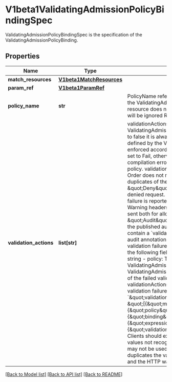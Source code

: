 # V1beta1ValidatingAdmissionPolicyBindingSpec

ValidatingAdmissionPolicyBindingSpec is the specification of the ValidatingAdmissionPolicyBinding.
## Properties
Name | Type | Description | Notes
------------ | ------------- | ------------- | -------------
**match_resources** | [**V1beta1MatchResources**](V1beta1MatchResources.md) |  | [optional] 
**param_ref** | [**V1beta1ParamRef**](V1beta1ParamRef.md) |  | [optional] 
**policy_name** | **str** | PolicyName references a ValidatingAdmissionPolicy name which the ValidatingAdmissionPolicyBinding binds to. If the referenced resource does not exist, this binding is considered invalid and will be ignored Required. | [optional] 
**validation_actions** | **list[str]** | validationActions declares how Validations of the referenced ValidatingAdmissionPolicy are enforced. If a validation evaluates to false it is always enforced according to these actions.  Failures defined by the ValidatingAdmissionPolicy&#39;s FailurePolicy are enforced according to these actions only if the FailurePolicy is set to Fail, otherwise the failures are ignored. This includes compilation errors, runtime errors and misconfigurations of the policy.  validationActions is declared as a set of action values. Order does not matter. validationActions may not contain duplicates of the same action.  The supported actions values are:  \&quot;Deny\&quot; specifies that a validation failure results in a denied request.  \&quot;Warn\&quot; specifies that a validation failure is reported to the request kubernetes.client in HTTP Warning headers, with a warning code of 299. Warnings can be sent both for allowed or denied admission responses.  \&quot;Audit\&quot; specifies that a validation failure is included in the published audit event for the request. The audit event will contain a &#x60;validation.policy.admission.k8s.io/validation_failure&#x60; audit annotation with a value containing the details of the validation failures, formatted as a JSON list of objects, each with the following fields: - message: The validation failure message string - policy: The resource name of the ValidatingAdmissionPolicy - binding: The resource name of the ValidatingAdmissionPolicyBinding - expressionIndex: The index of the failed validations in the ValidatingAdmissionPolicy - validationActions: The enforcement actions enacted for the validation failure Example audit annotation: &#x60;\&quot;validation.policy.admission.k8s.io/validation_failure\&quot;: \&quot;[{\&quot;message\&quot;: \&quot;Invalid value\&quot;, {\&quot;policy\&quot;: \&quot;policy.example.com\&quot;, {\&quot;binding\&quot;: \&quot;policybinding.example.com\&quot;, {\&quot;expressionIndex\&quot;: \&quot;1\&quot;, {\&quot;validationActions\&quot;: [\&quot;Audit\&quot;]}]\&quot;&#x60;  Clients should expect to handle additional values by ignoring any values not recognized.  \&quot;Deny\&quot; and \&quot;Warn\&quot; may not be used together since this combination needlessly duplicates the validation failure both in the API response body and the HTTP warning headers.  Required. | [optional] 

[[Back to Model list]](../README.md#documentation-for-models) [[Back to API list]](../README.md#documentation-for-api-endpoints) [[Back to README]](../README.md)



